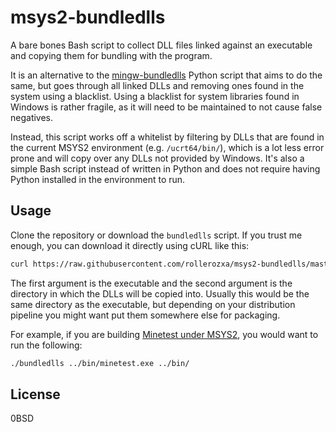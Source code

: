 # msys2-bundledlls
A bare bones Bash script to collect DLL files linked against an executable and copying them for bundling with the program.

It is an alternative to the [mingw-bundledlls](https://github.com/mpreisler/mingw-bundledlls) Python script that aims to do the same, but goes through all linked DLLs and removing ones found in the system using a blacklist. Using a blacklist for system libraries found in Windows is rather fragile, as it will need to be maintained to not cause false negatives.

Instead, this script works off a whitelist by filtering by DLLs that are found in the current MSYS2 environment (e.g. `/ucrt64/bin/`), which is a lot less error prone and will copy over any DLLs not provided by Windows. It's also a simple Bash script instead of written in Python and does not require having Python installed in the environment to run.

## Usage
Clone the repository or download the `bundledlls` script. If you trust me enough, you can download it directly using cURL like this:

```bash
curl https://raw.githubusercontent.com/rollerozxa/msys2-bundledlls/master/bundledlls > ../bundledlls
```

The first argument is the executable and the second argument is the directory in which the DLLs will be copied into. Usually this would be the same directory as the executable, but depending on your distribution pipeline you might want put them somewhere else for packaging.

For example, if you are building [Minetest under MSYS2](https://wiki.voxelmanip.se/Compiling_on_Windows_using_MSYS2), you would want to run the following:

```bash
./bundledlls ../bin/minetest.exe ../bin/
```

## License
0BSD
